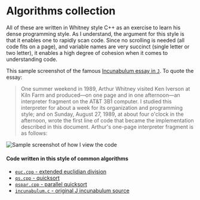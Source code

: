 # Algorithms collection

All of these are written in Whitney style C++ as an exercise to learn his dense
programming style. As I understand, the argument for this style is that it
enables one to rapidly scan code. Since no scrolling is needed (all code fits
on a page), and variable names are very succinct (single letter or two letter),
it enables a high degree of cohesion when it comes to understanding code.

This sample screenshot of the famous
[Incunabulum essay in `J`](https://code.jsoftware.com/wiki/Essays/Incunabulum).
To quote the essay:

> One summer weekend in 1989, Arthur Whitney visited Ken Iverson at Kiln Farm
> and produced—on one page and in one afternoon—an interpreter fragment on the
> AT&T 3B1 computer. I studied this interpreter for about a week for its
> organization and programming style; and on Sunday, August 27, 1989, at about
> four o'clock in the afternoon, wrote the first line of code that became the
> implementation described in this document. Arthur's one-page interpreter
> fragment is as follows:

![Sample screenshot of how I view the code](screenshot-incumabulum.png)

#### Code written in this style of common algorithms

- [`euc.cpp` - extended euclidian division](euc.cpp)
- [`qs.cpp` - quicksort](qs.cpp)
- [`qspar.cpp` - parallel quicksort](qspar.cpp)
- [`incunabulum.c` - original J incunabulum source](incunabulum.c)
